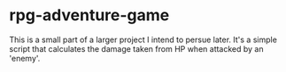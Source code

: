 # rpg-adventure-game
This is a small part of a larger project I intend to persue later. It's a simple script that calculates the damage taken from HP when attacked by an 'enemy'.
